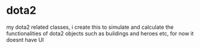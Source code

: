 # dota2
my dota2 related classes, i create this to simulate and calculate the functionalities of dota2 objects such as buildings and heroes etc, for now it doesnt have UI
